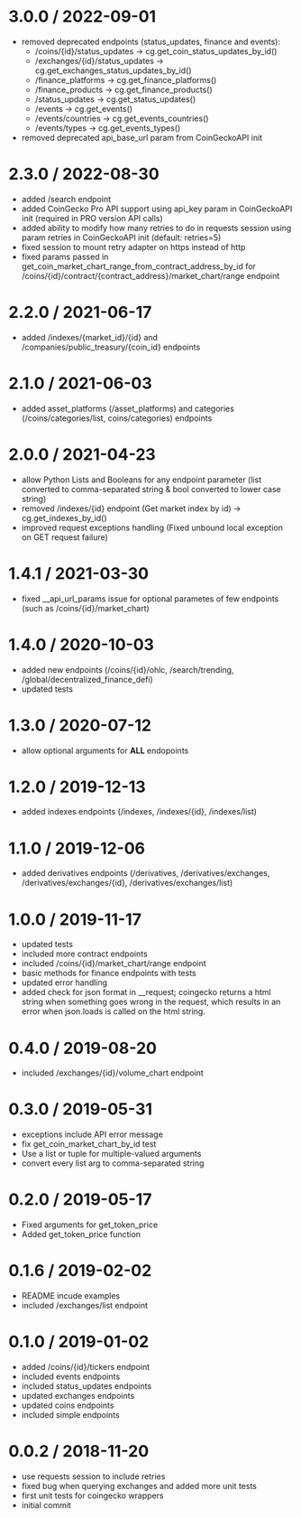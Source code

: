 
3.0.0 / 2022-09-01
==================

  * removed deprecated endpoints (status_updates, finance and events):
    * /coins/{id}/status_updates -> cg.get_coin_status_updates_by_id()
    * /exchanges/{id}/status_updates -> cg.get_exchanges_status_updates_by_id()
    * /finance_platforms -> cg.get_finance_platforms()
    * /finance_products -> cg.get_finance_products()
    * /status_updates -> cg.get_status_updates()
    * /events -> cg.get_events()
    * /events/countries -> cg.get_events_countries()
    * /events/types -> cg.get_events_types()
  * removed deprecated api_base_url param from CoinGeckoAPI init

2.3.0 / 2022-08-30
==================

  * added /search endpoint
  * added CoinGecko Pro API support using api_key param in CoinGeckoAPI init (required in PRO version API calls)
  * added ability to modify how many retries to do in requests session using param retries in CoinGeckoAPI init (default: retries=5)
  * fixed session to mount retry adapter on https instead of http
  * fixed params passed in get_coin_market_chart_range_from_contract_address_by_id for /coins/{id}/contract/{contract_address}/market_chart/range endpoint

2.2.0 / 2021-06-17
==================

  * added /indexes/{market_id}/{id} and /companies/public_treasury/{coin_id} endpoints

2.1.0 / 2021-06-03
==================

  * added asset_platforms (/asset_platforms) and categories (/coins/categories/list, coins/categories) endpoints

2.0.0 / 2021-04-23
==================

  * allow Python Lists and Booleans for any endpoint parameter (list converted to comma-separated string & bool converted to lower case string)
  * removed /indexes/{id} endpoint (Get market index by id) -> cg.get_indexes_by_id()
  * improved request exceptions handling (Fixed unbound local exception on GET request failure)

1.4.1 / 2021-03-30
==================

  * fixed __api_url_params issue for optional parametes of few endpoints (such as /coins/{id}/market_chart)

1.4.0 / 2020-10-03
==================

  * added new endpoints (/coins/{id}/ohlc, /search/trending, /global/decentralized_finance_defi)
  * updated tests

1.3.0 / 2020-07-12
==================

  * allow optional arguments for **ALL** endopoints

1.2.0 / 2019-12-13
==================

  * added indexes endpoints (/indexes, /indexes/{id}, /indexes/list)

1.1.0 / 2019-12-06
==================

  * added derivatives endpoints (/derivatives, /derivatives/exchanges, /derivatives/exchanges/{id}, /derivatives/exchanges/list)

1.0.0 / 2019-11-17
==================

  * updated tests
  * included more contract endpoints
  * included /coins/{id}/market_chart/range endpoint
  * basic methods for finance endpoints with tests
  * updated error handling
  * added check for json format in __request; coingecko returns a html string when something goes wrong in the request, which results in an error when json.loads is called on the html string.

0.4.0 / 2019-08-20
==================

  * included /exchanges/{id}/volume_chart endpoint

0.3.0 / 2019-05-31
==================

  * exceptions include API error message
  * fix get_coin_market_chart_by_id test
  * Use a list or tuple for multiple-valued arguments
  * convert every list arg to comma-separated string

0.2.0 / 2019-05-17
==================

  * Fixed arguments for get_token_price
  * Added get_token_price function

0.1.6 / 2019-02-02
==================

  * README incude examples
  * included /exchanges/list endpoint

0.1.0 / 2019-01-02
==================

  * added /coins/{id}/tickers endpoint
  * included events endpoints
  * included status_updates endpoints
  * updated exchanges endpoints
  * updated coins endpoints
  * included simple endpoints

0.0.2 / 2018-11-20
==================

  * use requests session to include retries
  * fixed bug when querying exchanges and added more unit tests
  * first unit tests for coingecko wrappers
  * initial commit
